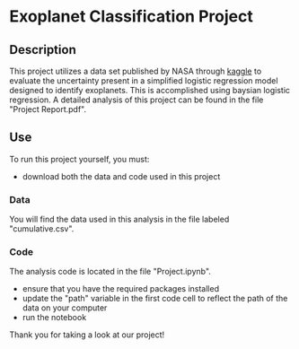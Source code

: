 # Exoplanet Classification Project

## Description
This project utilizes a data set published by NASA through [kaggle](https://www.kaggle.com/datasets/nasa/kepler-exoplanet-search-results/) to evaluate the uncertainty present in a simplified logistic regression model designed to identify exoplanets. This is accomplished using baysian logistic regression. A detailed analysis of this project can be found in the file "Project Report.pdf".

## Use
To run this project yourself, you must:
- download both the data and code used in this project
### Data
You will find the data used in this analysis in the file labeled "cumulative.csv".
### Code
The analysis code is located in the file "Project.ipynb". 

- ensure that you have the required packages installed
- update the "path" variable in the first code cell to reflect the path of the data on your computer
- run the notebook


Thank you for taking a look at our project!
